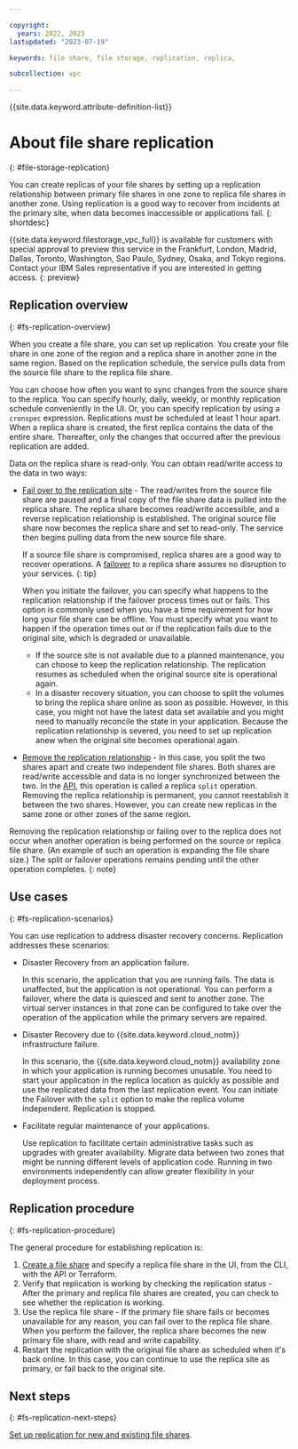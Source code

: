 ```yaml
---

copyright:
  years: 2022, 2023
lastupdated: "2023-07-19"

keywords: file share, file storage, replication, replica, 

subcollection: vpc

---
```


{{site.data.keyword.attribute-definition-list}}

# About file share replication
{: #file-storage-replication}

You can create replicas of your file shares by setting up a replication relationship between primary file shares in one zone to replica file shares in another zone. Using replication is a good way to recover from incidents at the primary site, when data becomes inaccessible or applications fail.
{: shortdesc}

{{site.data.keyword.filestorage_vpc_full}} is available for customers with special approval to preview this service in the Frankfurt, London, Madrid, Dallas, Toronto, Washington, Sao Paulo, Sydney, Osaka, and Tokyo regions. Contact your IBM Sales representative if you are interested in getting access.
{: preview}

## Replication overview
{: #fs-replication-overview}

When you create a file share, you can set up replication. You create your file share in one zone of the region and a replica share in another zone in the same region. Based on the replication schedule, the service pulls data from the source file share to the replica file share.

You can choose how often you want to sync changes from the source share to the replica. You can specify hourly, daily, weekly, or monthly replication schedule conveniently in the UI. Or, you can specify replication by using a `cronspec` expression. Replications must be scheduled at least 1 hour apart. When a replica share is created, the first replica contains the data of the entire share. Thereafter, only the changes that occurred after the previous replication are added.

Data on the replica share is read-only. You can obtain read/write access to the data in two ways:

* [Fail over to the replication site](/docs/vpc?topic=vpc-file-storage-failover&interface=ui) - The read/writes from the source file share are paused and a final copy of the file share data is pulled into the replica share. The replica share becomes read/write accessible, and a reverse replication relationship is established. The original source file share now becomes the replica share and set to read-only. The service then begins pulling data from the new source file share.

   If a source file share is compromised, replica shares are a good way to recover operations. A [failover](/docs/vpc?topic=vpc-file-storage-failover) to a replica share assures no disruption to your services.
   {: tip} 

   When you initiate the failover, you can specify what happens to the replication relationship if the failover process times out or fails. This option is commonly used when you have a time requirement for how long your file share can be offline. You must specify what you want to happen if the operation times out or if the replication fails due to the original site, which is degraded or unavailable.

   - If the source site is not available due to a planned maintenance, you can choose to keep the replication relationship. The replication resumes as scheduled when the original source site is operational again.
   - In a disaster recovery situation, you can choose to split the volumes to bring the replica share online as soon as possible. However, in this case, you might not have the latest data set available and you might need to manually reconcile the state in your application. Because the replication relationship is severed, you need to set up replication anew when the original site becomes operational again.

* [Remove the replication relationship](/docs/vpc?topic=vpc-file-storage-manage-replication) - In this case, you split the two shares apart and create two independent file shares. Both shares are read/write accessible and data is no longer synchronized between the two. In the [API](/docs/vpc?topic=vpc-file-storage-failover&interface=ui#fs-failover-concepts), this operation is called a replica `split` operation. Removing the replica relationship is permanent, you cannot reestablish it between the two shares. However, you can create new replicas in the same zone or other zones of the same region.

Removing the replication relationship or failing over to the replica does not occur when another operation is being performed on the source or replica file share. (An example of such an operation is expanding the file share size.) The split or failover operations remains pending until the other operation completes.
{: note}

## Use cases
{: #fs-replication-scenarios}

You can use replication to address disaster recovery concerns. Replication addresses these scenarios:

* Disaster Recovery from an application failure.

   In this scenario, the application that you are running fails. The data is unaffected, but the application is not operational. You can perform a failover, where the data is quiesced and sent to another zone. The virtual server instances in that zone can be configured to take over the operation of the application while the primary servers are repaired.

* Disaster Recovery due to {{site.data.keyword.cloud_notm}} infrastructure failure.

   In this scenario, the {{site.data.keyword.cloud_notm}} availability zone in which your application is running becomes unusable. You need to start your application in the replica location as quickly as possible and use the replicated data from the last replication event. You can initiate the Failover with the `split` option to make the replica volume independent. Replication is stopped.

* Facilitate regular maintenance of your applications.

   Use replication to facilitate certain administrative tasks such as upgrades with greater availability. Migrate data between two zones that might be running different levels of application code. Running in two environments independently can allow greater flexibility in your deployment process.

## Replication procedure
{: #fs-replication-procedure}

The general procedure for establishing replication is:

1. [Create a file share](/docs/vpc?topic=vpc-file-storage-create-replication) and specify a replica file share in the UI, from the CLI, with the API or Terraform.
2. Verify that replication is working by checking the replication status - After the primary and replica file shares are created, you can check to see whether the replication is working.
3. Use the replica file share - If the primary file share fails or becomes unavailable for any reason, you can fail over to the replica file share. When you perform the failover, the replica share becomes the new primary file share, with read and write capability.
4. Restart the replication with the original file share as scheduled when it's back online. In this case, you can continue to use the replica site as primary, or fail back to the original site.

## Next steps
{: #fs-replication-next-steps}

[Set up replication for new and existing file shares](/docs/vpc?topic=vpc-file-storage-create-replication).
